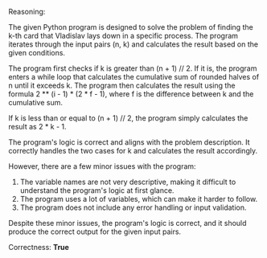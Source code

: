 Reasoning:

The given Python program is designed to solve the problem of finding the k-th card that Vladislav lays down in a specific process. The program iterates through the input pairs (n, k) and calculates the result based on the given conditions.

The program first checks if k is greater than (n + 1) // 2. If it is, the program enters a while loop that calculates the cumulative sum of rounded halves of n until it exceeds k. The program then calculates the result using the formula 2 ** (i - 1) * (2 * f - 1), where f is the difference between k and the cumulative sum.

If k is less than or equal to (n + 1) // 2, the program simply calculates the result as 2 * k - 1.

The program's logic is correct and aligns with the problem description. It correctly handles the two cases for k and calculates the result accordingly.

However, there are a few minor issues with the program:

1. The variable names are not very descriptive, making it difficult to understand the program's logic at first glance.
2. The program uses a lot of variables, which can make it harder to follow.
3. The program does not include any error handling or input validation.

Despite these minor issues, the program's logic is correct, and it should produce the correct output for the given input pairs.

Correctness: **True**
